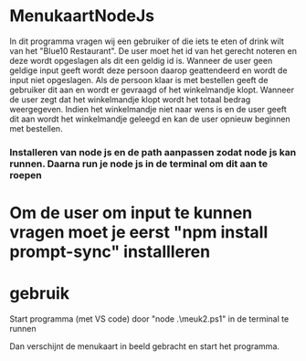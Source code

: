 # MenukaartNodeJs

In dit programma vragen wij een gebruiker of die iets te eten of drink wilt van het "Blue10 Restaurant". De user moet het id van het gerecht noteren
en deze wordt opgeslagen als dit een geldig id is. Wanneer de user geen geldige input geeft wordt deze persoon daarop geattendeerd en wordt de input
niet opgeslagen. Als de persoon klaar is met bestellen geeft de gebruiker dit aan en wordt er gevraagd of het winkelmandje klopt. Wanneer de user zegt dat het 
winkelmandje klopt wordt het totaal bedrag weergegeven. Indien het winkelmandje niet naar wens is en de user geeft dit aan wordt het winkelmandje 
geleegd en kan de user opnieuw beginnen met bestellen.


### Installeren van node js en de path aanpassen zodat node js kan runnen. Daarna run je node js in de terminal om dit aan te roepen

# Om de user om input te kunnen vragen moet je eerst "npm install prompt-sync" installleren 

# gebruik

Start programma (met VS code)
 door "node .\meuk2.ps1" in de terminal te runnen
 
 Dan verschijnt de menukaart in beeld gebracht en start het programma. 

